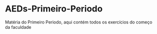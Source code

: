 # AEDs-Primeiro-Periodo

Matéria do Primeiro Periodo, aqui contém todos os exercícios do começo da faculdade
